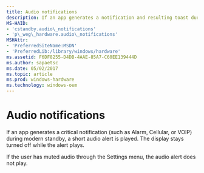 ```yaml
---
title: Audio notifications
description: If an app generates a notification and resulting toast during modern standby, a short audio alert is played. The display stays turned off while the alert plays.
MS-HAID:
- 'cstandby.audio\_notifications'
- 'p\_weg\_hardware.audio\_notifications'
MSHAttr:
- 'PreferredSiteName:MSDN'
- 'PreferredLib:/library/windows/hardware'
ms.assetid: F6DF8255-D4DB-4AAE-85A7-C60EE139444D
ms.author: sapaetsc
ms.date: 05/02/2017
ms.topic: article
ms.prod: windows-hardware
ms.technology: windows-oem
---
```


# Audio notifications


If an app generates a critical notification (such as Alarm, Cellular, or VOIP) during modern standby, a short audio alert is played. The display stays turned off while the alert plays.

If the user has muted audio through the Settings menu, the audio alert does not play.

 

 






